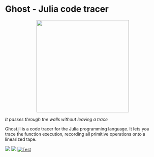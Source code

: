 # Ghost - Julia code tracer

<p align="center">
  <img height="300" src="https://github.com/dfdx/Ghost.jl/blob/main/docs/src/logo.png">
</p>


_It passes through the walls without leaving a trace_

Ghost.jl is a code tracer for the Julia programming language. It lets you trace the function execution, recording all primitive operations onto a linearized tape.

[![](https://img.shields.io/badge/docs-stable-blue.svg)](https://dfdx.github.io/Ghost.jl/stable)
[![](https://img.shields.io/badge/docs-dev-blue.svg)](https://dfdx.github.io/Ghost.jl/dev)
[![Test](https://github.com/dfdx/Ghost.jl/actions/workflows/test.yml/badge.svg)](https://github.com/dfdx/Ghost.jl/actions/workflows/test.yml)
